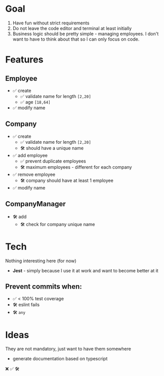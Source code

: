 # Goal

1. Have fun without strict requirements
2. Do not leave the code editor and terminal at least initially
3. Business logic should be pretty simple - managing employees. I don't want to have to think about that so I can only focus on code.

# Features

## Employee

- ✅ create
  - ✅ validate name for length `[2,20]`
  - ✅ age `[18,64]`
- ✅ modify name

## Company
- ✅ create
  - ✅ validate name for length `[2,20]`
  - 🛠️ should have a unique name
- ✅ add employee
  - ✅ prevent duplicate employees
  - 🛠️ maximum employees - different for each company
- ✅ remove employee
  - 🛠️ company should have at least 1 employee
- ✅ modify name

## CompanyManager
- 🛠️ add
  - 🛠️ check for company unique name

# Tech

Nothing interesting here (for now)

- **Jest** - simply because I use it at work and want to become better at it

## Prevent commits when:

- ✅ < 100% test coverage
- 🛠️ eslint fails
- 🛠️ `any`

# Ideas

They are not mandatory, just want to have them somewhere

- generate documentation based on typescript

❌
✅
🛠️
